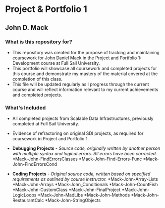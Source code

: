 # Project & Portfolio 1 #
## John D. Mack ##

### What is this repository for? ###

* This repository was created for the purpose of tracking and maintaining coursework for John Daniel Mack in the Project and Portfolio 1: Development course at Full Sail University.
* This portfolio will showcase all coursework and completed projects for this course and demonstrate my mastery of the material covered at the completion of this class.
* This file will be updated regularly as I progress through the current course and will reflect information relevant to my current achievements and completed projects.

### What's Included ##

* All completed projects from Scalable Data Infrastructures, previously completed at Full Sail University.
* Evidence of refractoring on original SDI projects, as required for coursework in Project and Portfolio 1.

* **Debugging Projects** - _Source code, originally written by another person with multiple syntax and logical errors.  All errors have been corrected._
	*Mack-John-FindErrorsClasses
	*Mack-John-Find-Errors-Func
	*Mack-John-FindErrorsCond
	
* **Coding Projects** - _Original source code, written based on specified requirements as outlined by course instructor._
	*Mack-John-Array-Lists
	*Mack-John-Arrays
	*Mack-John_Conditionals
	*Mack-John-CountFish
	*Mack-John-CustomClass
	*Mack-John-FinalProject
	*Mack-John-LogicLoops
	*Mack-John-MadLibs
	*Mack-John-Methods
	*Mack-John-RestaurantCalc
	*Mack-John-StringObjects